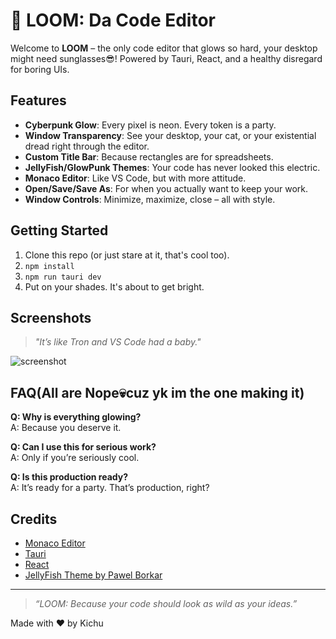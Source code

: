 # 🪼 LOOM: Da Code Editor

Welcome to **LOOM** – the only code editor that glows so hard, your desktop might need sunglasses😎! Powered by Tauri, React, and a healthy disregard for boring UIs.

## Features

- **Cyberpunk Glow**: Every pixel is neon. Every token is a party.
- **Window Transparency**: See your desktop, your cat, or your existential dread
right through the editor.
- **Custom Title Bar**: Because rectangles are for spreadsheets.
- **JellyFish/GlowPunk Themes**: Your code has never looked this electric.
- **Monaco Editor**: Like VS Code, but with more attitude.
- **Open/Save/Save As**: For when you actually want to keep your work.
- **Window Controls**: Minimize, maximize, close – all with style.

## Getting Started

1. Clone this repo (or just stare at it, that's cool too).
2. `npm install`
3. `npm run tauri dev`
4. Put on your shades. It's about to get bright.

## Screenshots

> _"It’s like Tron and VS Code had a baby."_

![screenshot](https://media.tenor.com/yhSDIYWMe2QAAAAi/teagif-cute.gif)

## FAQ(All are Nope💀cuz yk im the one making it)

**Q: Why is everything glowing?**  
A: Because you deserve it.

**Q: Can I use this for serious work?**  
A: Only if you’re seriously cool.

**Q: Is this production ready?**  
A: It’s ready for a party. That’s production, right?

## Credits

- [Monaco Editor](https://microsoft.github.io/monaco-editor/)
- [Tauri](https://tauri.app/)
- [React](https://react.dev/)
- [JellyFish Theme by Pawel Borkar](https://github.com/pawelborkar/vscode-jellyfish)

---

> _“LOOM: Because your code should look as wild as your ideas.”_

Made with ❤️ by Kichu
